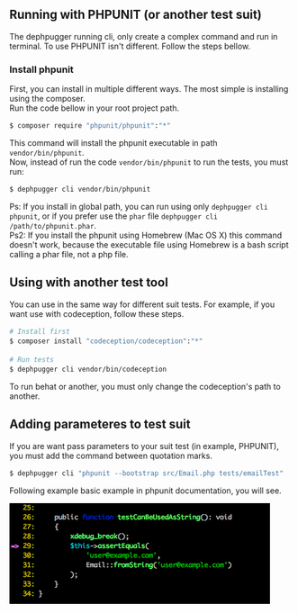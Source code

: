 ## Running with PHPUNIT (or another test suit)

The dephpugger running cli, only create a complex command and run in terminal. To use PHPUNIT isn't different. Follow the steps bellow.

### Install phpunit

First, you can install in multiple different ways. The most simple is installing using the composer.<br>
Run the code bellow in your root project path.

```bash
$ composer require "phpunit/phpunit":"*"
```

This command will install the phpunit executable in path `vendor/bin/phpunit`.<br>
Now, instead of run the code `vendor/bin/phpunit` to run the tests, you must run:

```bash
$ dephpugger cli vendor/bin/phpunit
```


Ps: If you install in global path, you can run using only `dephpugger cli phpunit`, or if you prefer use the `phar` file `dephpugger cli /path/to/phpunit.phar`.<br>
Ps2: If you install the phpunit using Homebrew (Mac OS X) this command doesn't work, because the executable file using Homebrew is a bash script calling a phar file, not a php file.

## Using with another test tool

You can use in the same way for different suit tests. For example, if you want use with codeception, follow these steps.

```bash
# Install first
$ composer install "codeception/codeception":"*"

# Run tests
$ dephpugger cli vendor/bin/codeception
```

To run behat or another, you must only change the codeception's path to another.

## Adding parameteres to test suit

If you are want pass parameters to your suit test (in example, PHPUNIT), you must add the command between quotation marks.

```bash
$ dephpugger cli "phpunit --bootstrap src/Email.php tests/emailTest"
```

Following example basic example in phpunit documentation, you will see.

<img src="/images/dephpugger-unit-xdebug.png" alt="phpunit with dephpugger + xdebug" />
